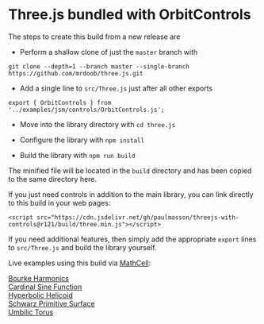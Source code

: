 
# Three.js bundled with OrbitControls

The steps to create this build from a new release are

* Perform a shallow clone of just the `master` branch with

`git clone --depth=1 --branch master --single-branch https://github.com/mrdoob/three.js.git`

* Add a single line to `src/Three.js` just after all other exports

`export { OrbitControls } from '../examples/jsm/controls/OrbitControls.js';`

* Move into the library directory with `cd three.js`

* Configure the library with `npm install`

* Build the library with `npm run build`

The minified file will be located in the `build` directory and has been copied to the same directory here.

If you just need controls in addition to the main library, you can link directly to this build in your web pages:

`<script src="https://cdn.jsdelivr.net/gh/paulmasson/threejs-with-controls@r121/build/three.min.js"></script>`

If you need additional features, then simply add the appropriate `export` lines to `src/Three.js` and build the library yourself.

Live examples using this build via [MathCell](https://github.com/paulmasson/mathcell):

[Bourke Harmonics](https://paulmasson.github.io/mathcell/docs/examples/bourke-harmonics.html)<br>
[Cardinal Sine Function](https://paulmasson.github.io/mathcell/docs/examples/cardinal-sine-3d.html)<br>
[Hyperbolic Helicoid](https://paulmasson.github.io/mathcell/docs/examples/hyperbolic-helicoid.html)<br>
[Schwarz Primitive Surface](https://paulmasson.github.io/mathcell/docs/examples/schwarz-primitive-surface.html)<br>
[Umbilic Torus](https://paulmasson.github.io/mathcell/docs/examples/umbilic-torus.html)


